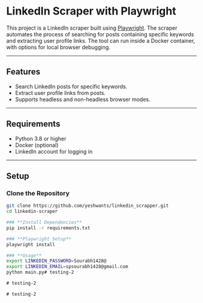 # **LinkedIn Scraper with Playwright**

This project is a LinkedIn scraper built using [Playwright](https://playwright.dev/python/). The scraper automates the process of searching for posts containing specific keywords and extracting user profile links. The tool can run inside a Docker container, with options for local browser debugging.

---

## **Features**
- Search LinkedIn posts for specific keywords.
- Extract user profile links from posts.
- Supports headless and non-headless browser modes.

---

## **Requirements**
- Python 3.8 or higher
- Docker (optional)
- LinkedIn account for logging in

---

## **Setup**

### **Clone the Repository**
```bash
git clone https://github.com/yeshwants/linkedin_scrapper.git
cd linkedin-scraper

### **Install Dependencies**
pip install -r requirements.txt

### **Playwright Setup**
playwright install

### **Usage**
export LINKEDIN_PASSWORD=Sourabh1428@
export LINKEDIN_EMAIL=spsourabh1428@gmail.com
python main.py#   t e s t i n g - 2  
 #   t e s t i n g - 2  
 #   t e s t i n g - 2  
 